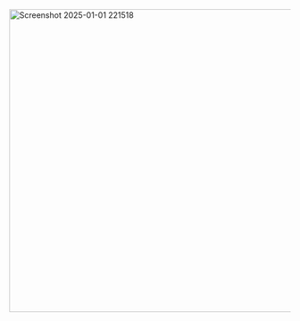 <img width="542" alt="Screenshot 2025-01-01 221518" src="https://github.com/user-attachments/assets/35d7ab09-cd71-4410-8b9b-b6bef0f78455" />
